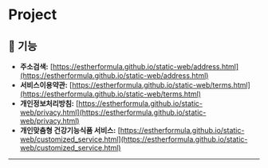 # Project

## 🔹 기능

- **주소검색:** [https://estherformula.github.io/static-web/address.html](https://estherformula.github.io/static-web/address.html)
- **서비스이용약관:** [https://estherformula.github.io/static-web/terms.html](https://estherformula.github.io/static-web/terms.html)
- **개인정보처리방침:** [https://estherformula.github.io/static-web/privacy.html](https://estherformula.github.io/static-web/privacy.html)
- **개인맞춤형 건강기능식품 서비스:** [https://estherformula.github.io/static-web/customized_service.html](https://estherformula.github.io/static-web/customized_service.html)

---